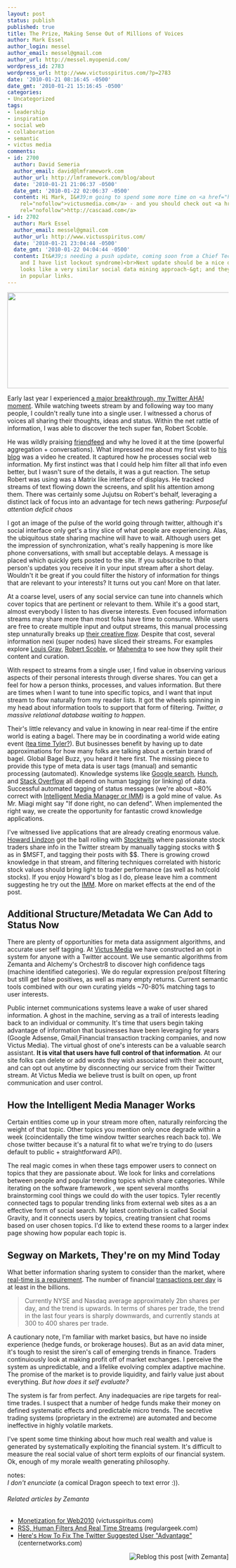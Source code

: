 ```yaml
---
layout: post
status: publish
published: true
title: The Prize, Making Sense Out of Millions of Voices
author: Mark Essel
author_login: messel
author_email: messel@gmail.com
author_url: http://messel.myopenid.com/
wordpress_id: 2783
wordpress_url: http://www.victusspiritus.com/?p=2783
date: '2010-01-21 08:16:45 -0500'
date_gmt: '2010-01-21 15:16:45 -0500'
categories:
- Uncategorized
tags:
- leadership
- inspiration
- social web
- collaboration
- semantic
- victus media
comments:
- id: 2700
  author: David Semeria
  author_email: david@lmframework.com
  author_url: http://lmframework.com/blog/about
  date: '2010-01-21 21:06:37 -0500'
  date_gmt: '2010-01-22 02:06:37 -0500'
  content: Hi Mark, I&#39;m going to spend some more time on <a href="http://victusmedia.com"
    rel="nofollow">victusmedia.com</a> - and you should check out <a href="http://cascaad.com"
    rel="nofollow">http://cascaad.com</a>
- id: 2702
  author: Mark Essel
  author_email: messel@gmail.com
  author_url: http://www.victusspiritus.com/
  date: '2010-01-21 23:04:44 -0500'
  date_gmt: '2010-01-22 04:04:44 -0500'
  content: It&#39;s needing a push update, coming soon from a Chief Tech to you.  (Tyler
    and I have list lockout syndrome)<br>Next update should be a nice one.<br><br>Thanks,
    looks like a very similar social data mining approach-&gt; and they even pull
    in popular links.
---
```

<p><a href="http://www.voicesofcivilrights.org/"><img class="aligncenter size-full wp-image-2793" title="lv_photo_project" src="{{ site.url }}/assets/2010/01/lv_photo_project.jpg" alt="" width="690" height="218" /></a></p>
<p>Early last year I experienced <a href="http://victusfate.github.io/victusspiritus/uncategorized/2009/03/24/infosaurus-robert-scoble-the-scobleizer-redefines-internet-information-flow/">a major breakthrough, my Twitter AHA! moment</a>. While watching tweets stream by and following way too many people, I couldn't really tune into a single user. I witnessed a chorus of voices all sharing their thoughts, ideas and status. Within the net rattle of information, I was able to discover the tech super fan, Robert Scoble.</p>
<p>He was wildly praising <a class="zem_slink" title="Robert Scoble" rel="homepage" href="http://www.friendfeed.com/scobleizer">friendfeed</a> and why he loved it at the time (powerful aggregation + conversations). What impressed me about my first visit to <a href="http://scobleizer.com">his blog</a> was a video he created. It captured how he processes social web information. My first instinct was that I could help him filter all that info even better, but I wasn't sure of the details, it was a gut reaction. The setup Robert was using was a Matrix like interface of displays. He tracked streams of text flowing down the screens, and split his attention among them. There was certainly some Jujutsu on Robert's behalf, leveraging a distinct lack of focus into an advantage for tech news gathering: <em>Purposeful attention deficit chaos</em></p>
<p>I got an image of the pulse of the world going through twitter, although it's social interface only get's a tiny slice of what people are experiencing. Alas, the ubiquitous state sharing machine will have to wait. Although users get the impression of synchronization, what's really happening is more like phone conversations, with small but acceptable delays. A message is placed which quickly gets posted to the site. If you subscribe to that person's updates you receive it in your input stream after a short delay. Wouldn't it be great if you could filter the history of information for things that are relevant to your interests? It turns out you can! More on that later.</p>
<p>At a coarse level, users of any social service can tune into channels which cover topics that are pertinent or relevant to them. While it's a good start, almost everybody I listen to has diverse interests. Even focused information streams may share more than most folks have time to consume. While users are free to create multiple input and output streams, this manual processing step unnaturally breaks up <a href="http://victusfate.github.io/victusspiritus/uncategorized/2009/07/12/super-human-filters/">their creative flow</a>. Despite that cost, several information nexi (super nodes) have sliced their streams. For examples explore <a href="http://blog.louisgray.com/">Louis Gray</a>,  <a href="http://scobleizer.com">Robert Scoble</a>, or <a href="http://www.skepticgeek.com/">Mahendra</a> to see how they split their content and curation.</p>
<p>With respect to streams from a single user, I find value in observing various aspects of their personal interests through diverse shares. You can get a feel for how a person thinks, processes, and values information. But there are times when I want to tune into specific topics, and I want that input stream to flow naturally from my reader lists. It got the wheels spinning in my head about information tools to support that form of filtering. <em>Twitter, a massive relational database waiting to happen</em>.</p>
<p>Their's little relevancy and value in knowing in near real-time if the entire world is eating a bagel. There may be in coordinating a world wide eating event (<a href="http://www.everyonelovestea.com/">tea time Tyler?</a>). But businesses benefit by having up to date approximations for how many folks are talking about a certain brand of bagel. Global Bagel Buzz, you heard it here first. The missing piece to provide this type of meta data is user tags (manual) and semantic processing (automated). Knowledge systems like <a href="http://google.com">Google search</a>, <a href="http://hunch.com/">Hunch</a>, and <a href="http://stackoverflow.com/">Stack Overflow</a> all depend on human tagging (or linking) of data. Successful automated tagging of status messages (we're about ~80% correct with <a href="http://imm.victusmedia.com">Intelligent Media Manager or IMM</a>) is a gold mine of value. As Mr. Miagi might say "If done right, no can defend". When implemented the right way, we create the opportunity for fantastic crowd knowledge applications.</p>
<p>I've witnessed live applications that are already creating enormous value. <a href="http://howardlindzon.com/">Howard Lindzon</a> got the ball rolling with <a href="http://stocktwits.com/">Stocktwits</a> where passionate stock traders share info in the Twitter stream by manually tagging stocks with $ as in $MSFT, and tagging their posts with $$. There is growing crowd knowledge in that stream, and filtering techniques correlated with historic stock values should bring light to trader performance (as well as hot/cold stocks). If you enjoy Howard's blog as I do, please leave him a comment suggesting he try out the <a href="http://imm.victusmedia.com">IMM</a>. More on market effects at the end of the post.</p>
<h2>Additional Structure/Metadata We Can Add to Status Now</h2>
<p>There are plenty of opportunities for meta data assignment algorithms, and accurate user self tagging.  At <a href="http://victusmedia.com">Victus Media</a> we have constructed an opt in system for anyone with a Twitter account. We use semantic algorithms from Zemanta and Alchemy's Orchestr8 to discover high confidence tags (machine identified categories). We do regular expression pre/post filtering but still get false positives, as well as many empty returns. Current semantic tools combined with our own curating yields ~70-80% matching tags to user interests.</p>
<p>Public internet communications systems leave a wake of user shared information. A ghost in the machine, serving as a trail of interests leading back to an individual or community. It's time that users begin taking advantage of information that businesses have been leveraging for years (Google Adsense, Gmail,Financial transaction tracking companies, and now Victus Media). The virtual ghost of one's interests can be a valuable search assistant. <strong>It is vital that users have full control of that information</strong>.  At our site folks can delete or add words they wish associated with their account, and can opt out anytime by disconnecting our service from their Twitter stream. At Victus Media we believe trust is built on open, up front communication and user control.</p>
<h2>How the Intelligent Media Manager Works</h2>
<p>Certain entities come up in your stream more often, naturally reinforcing the weight of that topic. Other topics you mention only once degrade within a week (coincidentally the time window twitter searches reach back to). We chose twitter because it's a natural fit to what we're trying to do (users default to public + straightforward API).</p>
<p>The real magic comes in when these tags empower users to connect on topics that they are passionate about. We look for links and correlations between people and popular trending topics which share categories. While iterating on the software framework , we spent several months brainstorming cool things we could do with the user topics. Tyler recently connected tags to popular trending links from external web sites as a an effective form of social search. My latest contribution is called Social Gravity, and it connects users by topics, creating transient chat rooms based on user chosen topics. I'd like to extend these rooms to a larger index page showing how popular each topic is.</p>
<h2>Segway on Markets, They're on my Mind Today</h2>
<p>What better information sharing system to consider than the market, where <a href="http://findarticles.com/p/articles/mi_m0BPW/is_8_13/ai_n27577326/">real-time is a requirement</a>. The number of financial <a href="http://mondovisione.com/index.cfm?section=articles&amp;action=detail&amp;id=60610">transactions per day</a> is at least in the billions.</p>
<blockquote><p>Currently NYSE and Nasdaq average approximately 2bn shares per day, and the trend is upwards. In terms of shares per trade, the trend in the last four years is sharply downwards, and currently stands at 300 to 400 shares per trade.</p></blockquote>
<p>A cautionary note, I'm familiar with market basics, but have no inside experience (hedge funds, or brokerage houses). But as an avid data miner, it's tough to resist the siren's call of emerging trends in finance. Traders continuiously look at making profit off of market exchanges. I perceive the system as unpredictable, and a lifelike evolving complex adaptive machine. The promise of the market is to provide liquidity, and fairly value just about everything. <em>But how does it self evaluate?</em></p>
<p>The system is far from perfect. Any inadequacies are ripe targets for real-time trades. I suspect that a number of hedge funds make their money on defined systematic effects and predictable micro trends. The secretive trading systems (proprietary in the extreme) are automated and become ineffective in highly volatile markets.</p>
<p>I've spent some time thinking about how much real wealth and value is generated by systematically exploiting the financial system. It's difficult to measure the real social value of short term exploits of our financial system. Ok, enough of my morale wealth generating philosophy.</p>
<p>notes:<br />
<em>I don't enunciate</em> (a comical Dragon speech to text error :)).</p>
<h6 class="zemanta-related-title" style="font-size: 1em;">Related articles by Zemanta</h6>
<ul class="zemanta-article-ul">
<li class="zemanta-article-ul-li"><a href="http://victusfate.github.io/victusspiritus/uncategorized/2009/06/21/monetization-for-web2010/">Monetization for Web2010</a> (victusspiritus.com)</li>
<li class="zemanta-article-ul-li"><a href="http://regulargeek.com/2009/08/26/rss-human-filters-and-real-time-streams/">RSS, Human Filters And Real Time Streams</a> (regulargeek.com)</li>
<li class="zemanta-article-ul-li"><a href="http://www.centernetworks.com/heres-how-to-fix-the-twitter-suggested-user-advantage">Here's How To Fix The Twitter Suggested User "Advantage"</a> (centernetworks.com)</li>
</ul>
<div class="zemanta-pixie" style="margin-top: 10px; height: 15px;"><a class="zemanta-pixie-a" title="Reblog this post [with Zemanta]" href="http://reblog.zemanta.com/zemified/36c21881-b1ae-4b7c-942c-5f655db4aecc/"><img class="zemanta-pixie-img" style="border: none; float: right;" src="http://img.zemanta.com/reblog_e.png?x-id=36c21881-b1ae-4b7c-942c-5f655db4aecc" alt="Reblog this post [with Zemanta]" /></a><span class="zem-script more-related pretty-attribution"><script src="http://static.zemanta.com/readside/loader.js" type="text/javascript"></script></span></div>
